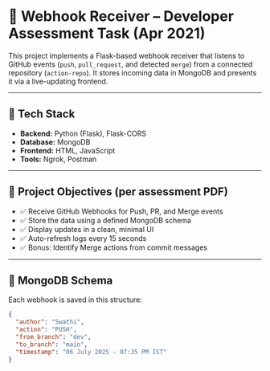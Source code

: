 # 📡 Webhook Receiver – Developer Assessment Task (Apr 2021)

This project implements a Flask-based webhook receiver that listens to GitHub events (`push`, `pull_request`, and detected `merge`) from a connected repository (`action-repo`). It stores incoming data in MongoDB and presents it via a live-updating frontend.

---

## 🔧 Tech Stack

- **Backend:** Python (Flask), Flask-CORS
- **Database:** MongoDB
- **Frontend:** HTML, JavaScript
- **Tools:** Ngrok, Postman

---

## 🎯 Project Objectives (per assessment PDF)

- ✅ Receive GitHub Webhooks for Push, PR, and Merge events
- ✅ Store the data using a defined MongoDB schema
- ✅ Display updates in a clean, minimal UI
- ✅ Auto-refresh logs every 15 seconds
- ✅ Bonus: Identify Merge actions from commit messages

---

## 🧾 MongoDB Schema

Each webhook is saved in this structure:

```json
{
  "author": "Swathi",
  "action": "PUSH",
  "from_branch": "dev",
  "to_branch": "main",
  "timestamp": "06 July 2025 - 07:35 PM IST"
}
